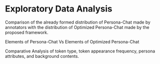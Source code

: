 # Exploratory Data Analysis

Comparison of the already formed distribution of Persona-Chat made by annotators with the distribution of Optimized Persona-Chat made by the proposed framework.

Elements of Persona-Chat Vs Elements of Optimized Persona-Chat

Comparative Analysis of token type, token appearance frequency, persona attributes, and background contents.
